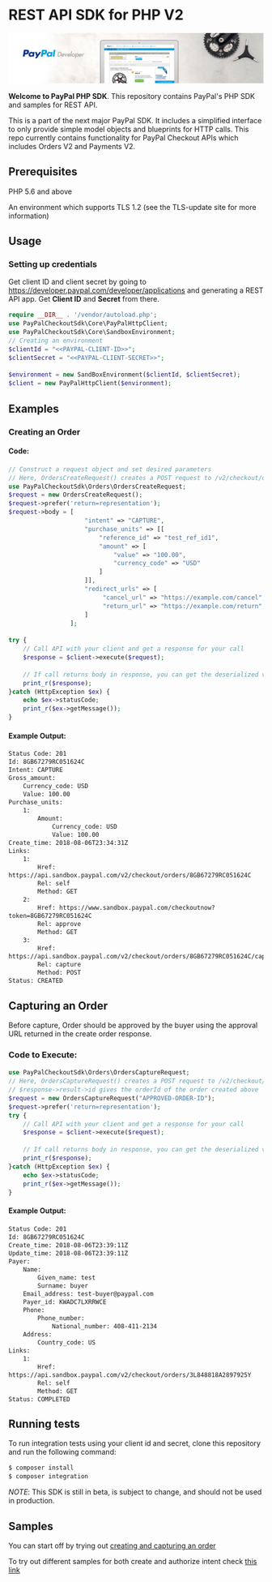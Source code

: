 # REST API SDK for PHP V2

![Home Image](homepage.jpg)

__Welcome to PayPal PHP SDK__. This repository contains PayPal's PHP SDK and samples for REST API.


This is a part of the next major PayPal SDK. It includes a simplified interface to only provide simple model objects and blueprints for HTTP calls. This repo currently contains functionality for PayPal Checkout APIs which includes Orders V2 and Payments V2.


## Prerequisites

PHP 5.6 and above

An environment which supports TLS 1.2 (see the TLS-update site for more information)

## Usage

### Setting up credentials
Get client ID and client secret by going to https://developer.paypal.com/developer/applications and generating a REST API app. Get <b>Client ID</b> and <b>Secret</b> from there.

```php
require __DIR__ . '/vendor/autoload.php';
use PayPalCheckoutSdk\Core\PayPalHttpClient;
use PayPalCheckoutSdk\Core\SandboxEnvironment;
// Creating an environment
$clientId = "<<PAYPAL-CLIENT-ID>>";
$clientSecret = "<<PAYPAL-CLIENT-SECRET>>";

$environment = new SandBoxEnvironment($clientId, $clientSecret);
$client = new PayPalHttpClient($environment);
```

## Examples
### Creating an Order
#### Code:
```php
// Construct a request object and set desired parameters
// Here, OrdersCreateRequest() creates a POST request to /v2/checkout/orders
use PayPalCheckoutSdk\Orders\OrdersCreateRequest;
$request = new OrdersCreateRequest();
$request->prefer('return=representation');
$request->body = [
                     "intent" => "CAPTURE",
                     "purchase_units" => [[
                         "reference_id" => "test_ref_id1",
                         "amount" => [
                             "value" => "100.00",
                             "currency_code" => "USD"
                         ]
                     ]],
                     "redirect_urls" => [
                          "cancel_url" => "https://example.com/cancel",
                          "return_url" => "https://example.com/return"
                     ] 
                 ];

try {
    // Call API with your client and get a response for your call
    $response = $client->execute($request);
    
    // If call returns body in response, you can get the deserialized version from the result attribute of the response
    print_r($response);
}catch (HttpException $ex) {
    echo $ex->statusCode;
    print_r($ex->getMessage());
}
```
#### Example Output:
```
Status Code: 201
Id: 8GB67279RC051624C
Intent: CAPTURE
Gross_amount:
	Currency_code: USD
	Value: 100.00
Purchase_units:
	1:
		Amount:
			Currency_code: USD
			Value: 100.00
Create_time: 2018-08-06T23:34:31Z
Links:
	1:
		Href: https://api.sandbox.paypal.com/v2/checkout/orders/8GB67279RC051624C
		Rel: self
		Method: GET
	2:
		Href: https://www.sandbox.paypal.com/checkoutnow?token=8GB67279RC051624C
		Rel: approve
		Method: GET
	3:
		Href: https://api.sandbox.paypal.com/v2/checkout/orders/8GB67279RC051624C/capture
		Rel: capture
		Method: POST
Status: CREATED
```

## Capturing an Order
Before capture, Order should be approved by the buyer using the approval URL returned in the create order response.
### Code to Execute:
```php
use PayPalCheckoutSdk\Orders\OrdersCaptureRequest;
// Here, OrdersCaptureRequest() creates a POST request to /v2/checkout/orders
// $response->result->id gives the orderId of the order created above
$request = new OrdersCaptureRequest("APPROVED-ORDER-ID");
$request->prefer('return=representation');
try {
    // Call API with your client and get a response for your call
    $response = $client->execute($request);
    
    // If call returns body in response, you can get the deserialized version from the result attribute of the response
    print_r($response);
}catch (HttpException $ex) {
    echo $ex->statusCode;
    print_r($ex->getMessage());
}
```

#### Example Output:
```
Status Code: 201
Id: 8GB67279RC051624C
Create_time: 2018-08-06T23:39:11Z
Update_time: 2018-08-06T23:39:11Z
Payer:
	Name:
		Given_name: test
		Surname: buyer
	Email_address: test-buyer@paypal.com
	Payer_id: KWADC7LXRRWCE
	Phone:
		Phone_number:
			National_number: 408-411-2134
	Address:
		Country_code: US
Links:
	1:
		Href: https://api.sandbox.paypal.com/v2/checkout/orders/3L848818A2897925Y
		Rel: self
		Method: GET
Status: COMPLETED
```

## Running tests

To run integration tests using your client id and secret, clone this repository and run the following command:
```sh
$ composer install
$ composer integration
```

*NOTE*: This SDK is still in beta, is subject to change, and should not be used in production.

## Samples

You can start off by trying out [creating and capturing an order](/samples/CaptureIntentExamples/RunAll.php)

To try out different samples for both create and authorize intent check [this link](/samples)


